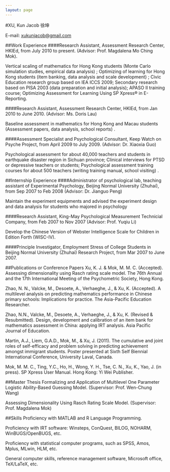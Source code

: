 ```yaml
---
layout: page
---
```



#XU, Kun Jacob  徐坤

E-mail: xukunjacob@gmail.com 

##Work Experience 
####Research Assistant, Assessment Research Center, HKIEd, from July 2010 to present. (Advisor: Prof. Magdalena Mo Ching Mok).

Vertical scaling of mathematics for Hong Kong students (Monte Carlo simulation studies, empirical data analysis) ; Optimizing of learning for Hong Kong students (item banking, data analysis and scale development) ; Civic Education research group based on IEA ICCS 2009; Secondary research based on PISA 2003 (data preparation and initial analysis); APASO II training course; Optimizing Assessment for Learning Using SP Xpress® in E-Reporting.

####Research Assistant, Assessment Research Center, HKIEd, from Jan 2010 to June 2010. (Advisor: Ms. Doris Lau)

Baseline assessment in mathematics for Hong Kong and Macau students (Assessment papers, data analysis, school reports) .

####Assessment Specialist and Psychological Consultant, Keep Watch on Psyche Project, from April 2009 to July 2009. (Advisor: Dr. Xiaoxia Guo)

Psychological assessment for about 40,000 teachers and students in earthquake disaster region in Sichuan province; Clinical interviews for PTSD or depressive teachers or students; Psychological assessment training courses for about 500 teachers (writing training manual, school visiting) .

##Internship Experience 
####Administrator of psychological lab, teaching assistant of Experimental Psychology, Beijing Normal University (Zhuhai), from Sep 2007 to Feb 2008 (Advisor: Dr. Jianguo Peng)

Maintain the experiment equipments and advised the experiment design and data analysis for students who majored in psychology

####Research Assistant, King-May Psychological Measurement Technicial Company, from Feb 2007 to Nov 2007 (Advisor: Prof. Yuqiu Li)

Develop the Chinese Version of Webster Intelligence Scale for Children in Edition Forth (WISC-IV).

####Principle Investigator, Employment Stress of College Students in Beijing Normal University (Zhuhai) Research Project, from Mar 2007 to June 2007.

##Publications or Conference Papers 
Xu, K. J. & Mok, M. M. C. (Accepted). Assessing dimensionality using Rasch rating scale model. The 76th Annual and the 17th International Meeting of the Psychometric Society, Hong Kong.

Zhao, N. N., Valcke, M., Desoete, A., Verhaeghe, J., & Xu, K. (Accepted). A multilevel analysis on predicting mathematics performance in Chinese primary schools: Implications for practice. The Asia-Pacific Education Researcher. 

Zhao, N.N., Valcke, M., Desoete, A., Verhaeghe, J., & Xu, K. (Revised & Resubmitted). Design, development and calibration of an item bank for mathematics assessment in China: applying IRT analysis. Asia Pacific Journal of Education. 

Martin, A.J., Liem, G.A.D., Mok, M., & Xu, J. (2011). The cumulative and joint roles of self-efficacy and problem solving in predicting achievement amongst immigrant students. Poster presented at Sixth Self Biennial International Conference, University Laval, Canada.

Mok, M. M. C., Ting, Y.C., Ho, H., Wong, Y. H., Tse, C. N., Xu, K., Yao, J. (in press). SP Xpress User Manual. Hong Kong: Yi Wei Publisher.

##Master Thesis 
Formalizing and Application of Multilevel One Parameter Logistic Ability-Based Guessing Model. (Supervisor: Prof. Wen-Chung Wang)

Assessing Dimensionality Using Rasch Rating Scale Model. (Supervisor: Prof. Magdalena Mok)

##Skills 
Proficiency with MATLAB and R Language Programming.

Proficiency with IRT software: Winsteps, ConQuest, BILOG, NOHARM, WinBUGS/OpenBUGS, etc.

Proficiency with statistical computer programs, such as SPSS, Amos, Mplus, MLwin, HLM, etc.

General computer skills, reference management software, Microsoft office, TeX/LaTeX, etc.